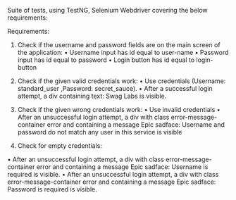 Suite of tests, using TestNG, Selenium Webdriver covering the below requirements:

Requirements:

1. Check if the username and password fields are on the main screen of the application:
•	Username input has id equal to user-name
•	Password input has id equal to password
•	Login button has id equal to login-button

2. Check if the given valid credentials work:
•	Use credentials (Username: standard_user ,Password: secret_sauce).
•	After a successful login attempt, a div containing text: Swag Labs is visible.

3. Check if the given wrong credentials work:
•	Use invalid credentials
•	After an unsuccessful login attempt, a div with class error-message-container error and containing a message Epic sadface: Username and password do not match any user in this service is visible

4. Check for empty credentials:

•	After an unsuccessful login attempt, a div with class error-message-container error and containing a message Epic sadface: Username is required is visible.
•	After an unsuccessful login attempt, a div with class error-message-container error and containing a message Epic sadface: Password is required is visible.
